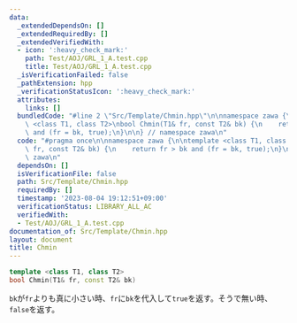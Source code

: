 ```yaml
---
data:
  _extendedDependsOn: []
  _extendedRequiredBy: []
  _extendedVerifiedWith:
  - icon: ':heavy_check_mark:'
    path: Test/AOJ/GRL_1_A.test.cpp
    title: Test/AOJ/GRL_1_A.test.cpp
  _isVerificationFailed: false
  _pathExtension: hpp
  _verificationStatusIcon: ':heavy_check_mark:'
  attributes:
    links: []
  bundledCode: "#line 2 \"Src/Template/Chmin.hpp\"\n\nnamespace zawa {\n\ntemplate\
    \ <class T1, class T2>\nbool Chmin(T1& fr, const T2& bk) {\n    return fr > bk\
    \ and (fr = bk, true);\n}\n\n} // namespace zawa\n"
  code: "#pragma once\n\nnamespace zawa {\n\ntemplate <class T1, class T2>\nbool Chmin(T1&\
    \ fr, const T2& bk) {\n    return fr > bk and (fr = bk, true);\n}\n\n} // namespace\
    \ zawa\n"
  dependsOn: []
  isVerificationFile: false
  path: Src/Template/Chmin.hpp
  requiredBy: []
  timestamp: '2023-08-04 19:12:51+09:00'
  verificationStatus: LIBRARY_ALL_AC
  verifiedWith:
  - Test/AOJ/GRL_1_A.test.cpp
documentation_of: Src/Template/Chmin.hpp
layout: document
title: Chmin
---
```


```cpp
template <class T1, class T2>
bool Chmin(T1& fr, const T2& bk)
```

`bk`が`fr`よりも真に小さい時、`fr`に`bk`を代入して`true`を返す。そうで無い時、`false`を返す。
